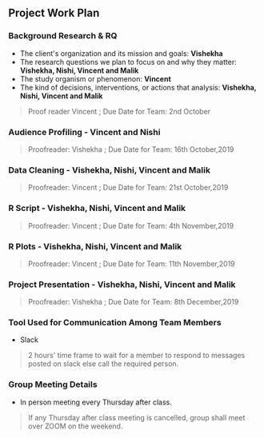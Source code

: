 
## Project Work Plan

### Background Research & RQ
* The client's organization and its mission and goals: **Vishekha**
* The research questions we plan to focus on and why they matter: **Vishekha, Nishi, Vincent and Malik** 
* The study organism or phenomenon: **Vincent**
* The kind of decisions, interventions, or actions that analysis: **Vishekha, Nishi, Vincent and Malik** 
> Proof reader Vincent   ; Due Date for Team: 2nd October


### Audience Profiling - Vincent and Nishi 
> Proofreader: Vishekha   ; Due Date for Team: 16th October,2019

### Data Cleaning - Vishekha, Nishi, Vincent and Malik
> Proofreader: Vincent   ; Due Date for Team: 21st October,2019

### R Script - Vishekha, Nishi, Vincent and Malik
> Proofreader: Vincent   ; Due Date for Team: 4th November,2019

### R Plots - Vishekha, Nishi, Vincent and Malik
> Proofreader: Vincent   ; Due Date for Team: 11th November,2019

### Project Presentation - Vishekha, Nishi, Vincent and Malik 
> Proofreader: Vishekha   ; Due Date for Team: 8th December,2019

### Tool Used for Communication Among Team Members
* Slack
> 2 hours' time frame to wait for a member to respond to messages posted on slack else call the required person.

### Group Meeting Details
* In person meeting every Thursday after class.
>If any Thursday after class meeting is cancelled, group shall meet over ZOOM on the weekend.
